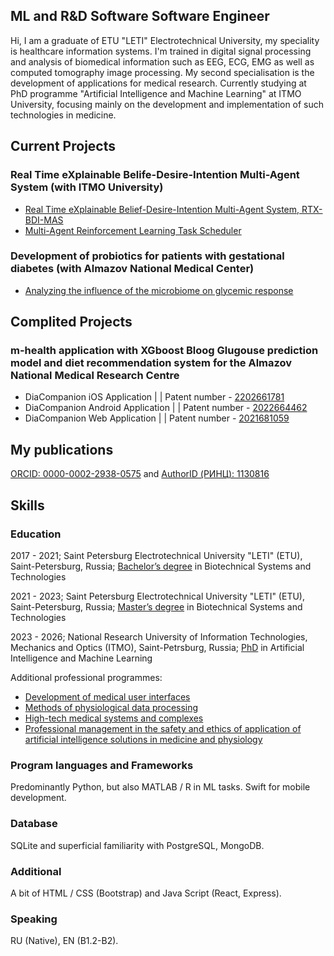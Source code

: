 ## ML and R&D Software Software Engineer 
Hi, I am a graduate of ETU "LETI" Electrotechnical University, my speciality is healthcare information systems. I'm trained in digital signal processing and analysis of biomedical information such as EEG, ECG, EMG as well as computed tomography image processing. My second specialisation is the development of applications for medical research. Currently studying at PhD programme "Artificial Intelligence and Machine Learning" at ITMO University, focusing mainly on the development and implementation of such technologies in medicine.

## Current Projects
### Real Time eXplainable Belife-Desire-Intention Multi-Agent System  (with ITMO University)
 - [Real Time eXplainable Belief-Desire-Intention Multi-Agent System, RTX-BDI-MAS](https://github.com/artemisak/RTX-BDI-MAS-Simulator)
 - [Multi-Agent Reinforcement Learning Task Scheduler](https://github.com/artemisak/rl-task-scheduler)

### Development of probiotics for patients with gestational diabetes (with Almazov National Medical Center)
 - [Analyzing the influence of the microbiome on glycemic response](https://github.com/artemisak/MicrobesAndGlucouseAnalysis)


## Complited Projects
### m-health application with XGboost Bloog Glugouse prediction model and diet recommendation system for the Almazov National Medical Research Centre
* DiaCompanion iOS Application | | Patent number - [2202661781](https://github.com/artemisak/artemisak/blob/main/Patent%20(ios).pdf)
* DiaCompanion Android Application | | Patent number - [2022664462](https://github.com/artemisak/artemisak/blob/main/Patent%20(android).pdf) 
* DiaCompanion Web Application | | Patent number - [2021681059](https://github.com/artemisak/artemisak/blob/main/Patent%20(web).pdf)

## My publications
[ORCID: 0000-0002-2938-0575](https://orcid.org/0000-0002-2938-0575) and [AuthorID (РИНЦ): 1130816](https://www.elibrary.ru/author_items.asp?authorid=1130816) 

## Skills

### Education
2017 - 2021; Saint Petersburg Electrotechnical University "LETI" (ETU), Saint-Petersburg, Russia; [Bachelor’s degree](https://abit.etu.ru/ru/postupayushhim/bakalavriat-i-specialitet/napravleniya-podgotovki/biotehnicheskie-sistemy-i-tehnologii) in Biotechnical Systems and Technologies

2021 - 2023; Saint Petersburg Electrotechnical University "LETI" (ETU), Saint-Petersburg, Russia; [Master’s degree](https://abit.etu.ru/ru/postupayushhim/magistratura/napravleniya-podgotovki/biotehnicheskie-sistemy-i-tehnologii/informacionnye-sistemy-i-tehnologii-v-lechebnyh-uchrezhdeniyah) in Biotechnical Systems and Technologies

2023 - 2026; National Research University of Information Technologies, Mechanics and Optics (ITMO), Saint-Petrsburg, Russia; [PhD](https://abit.itmo.ru/phd) in Artificial Intelligence and Machine Learning

Additional professional programmes:
* [Development of medical user interfaces](https://github.com/artemisak/artemisak/blob/main/Development%20of%20medical%20user%20interfaces.pdf)
* [Methods of physiological data processing](https://github.com/artemisak/artemisak/blob/main/Methods%20of%20Physiological%20Data%20Processing.pdf)
* [High-tech medical systems and complexes](https://github.com/artemisak/artemisak/blob/main/High-tech%20medical%20systems%20and%20complexes.pdf)
* [Professional management in the safety and ethics of application of artificial intelligence solutions in medicine and physiology](https://github.com/artemisak/artemisak/blob/main/Professional%20management%20in%20the%20safety%20and%20ethics%20of%20application%20of%20artificial%20intelligence%20solutions%20in%20medicine%20and%20physiology.pdf)

### Program languages and Frameworks
Predominantly Python, but also MATLAB / R in ML tasks. Swift for mobile development.

### Database
SQLite and superficial familiarity with PostgreSQL, MongoDB.

### Additional
A bit of HTML / CSS (Bootstrap) and Java Script (React, Express).

### Speaking
RU (Native), EN (B1.2-B2).
